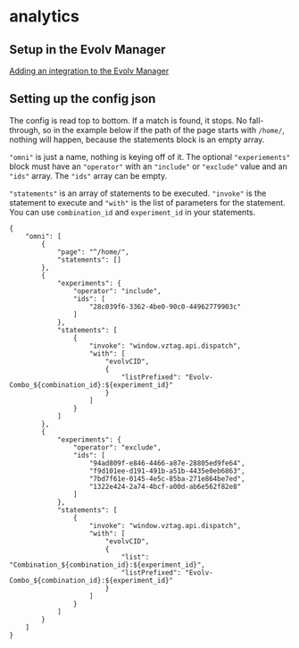 # analytics

## Setup in the Evolv Manager

[Adding an integration to the Evolv Manager](https://github.com/evolv-ai/env-integrations/blob/main/README.md)


## Setting up the config json
The config is read top to bottom. If a match is found, it stops. No fall-through, so in the example below if the path of the page starts with `/home/`, nothing will happen, because the statements block is an empty array.

`"omni"` is just a name, nothing is keying off of it.
The optional `"experiements"` block must have an `"operator"` with an `"include"` or `"exclude"` value and an `"ids"` array. The `"ids"` array can be empty.

`"statements"` is an array of statements to be executed. `"invoke"` is the statement to execute and `"with"` is the list of parameters for the statement. You can use `combination_id` and `experiment_id` in your statements.

```
{
    "omni": [
        {
            "page": "^/home/",
            "statements": []
        },
        {
            "experiments": {
                "operator": "include",
                "ids": [
                    "28c039f6-3362-4be0-90c0-44962779903c"
                ]
            },
            "statements": [
                {
                    "invoke": "window.vztag.api.dispatch",
                    "with": [
                        "evolvCID",
                        {
                            "listPrefixed": "Evolv-Combo_${combination_id}:${experiment_id}"
                        }
                    ]
                }
            ]
        },
        {
            "experiments": {
                "operator": "exclude",
                "ids": [
                    "94ad809f-e846-4466-a87e-28805ed9fe64",
                    "f9d101ee-d191-491b-a51b-4435e0eb6863",
                    "7bd7f61e-0145-4e5c-85ba-271e864be7ed",
                    "1322e424-2a74-4bcf-a00d-ab6e562f82e8"
                ]
            },
            "statements": [
                {
                    "invoke": "window.vztag.api.dispatch",
                    "with": [
                        "evolvCID",
                        {
                            "list": "Combination_${combination_id}:${experiment_id}",
                            "listPrefixed": "Evolv-Combo_${combination_id}:${experiment_id}"
                        }
                    ]
                }
            ]
        }
    ]
}
```

